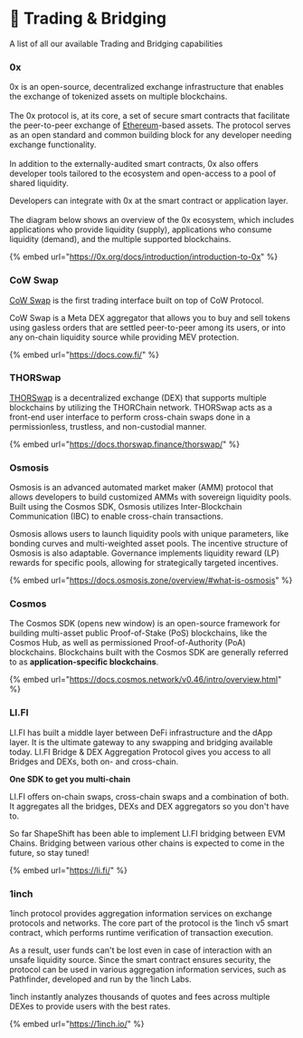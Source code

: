 # 🧱 Trading & Bridging

A list of all our available Trading and Bridging capabilities

### 0x

0x is an open-source, decentralized exchange infrastructure that enables the exchange of tokenized assets on multiple blockchains.\
\
The 0x protocol is, at its core, a set of secure smart contracts that facilitate the peer-to-peer exchange of [Ethereum](https://ethereum.org/en/)-based assets. The protocol serves as an open standard and common building block for any developer needing exchange functionality.\
\
In addition to the externally-audited smart contracts, 0x also offers developer tools tailored to the ecosystem and open-access to a pool of shared liquidity.

Developers can integrate with 0x at the smart contract or application layer.\
\
The diagram below shows an overview of the 0x ecosystem, which includes applications who provide liquidity (supply), applications who consume liquidity (demand), and the multiple supported blockchains.

{% embed url="https://0x.org/docs/introduction/introduction-to-0x" %}

### CoW Swap

[CoW Swap](https://cowswap.exchange/#/faq?chain=mainnet) is the first trading interface built on top of CoW Protocol.

CoW Swap is a Meta DEX aggregator that allows you to buy and sell tokens using gasless orders that are settled peer-to-peer among its users, or into any on-chain liquidity source while providing MEV protection.

{% embed url="https://docs.cow.fi/" %}

### THORSwap

[THORSwap](https://thorswap.finance/) is a decentralized exchange (DEX) that supports multiple blockchains by utilizing the THORChain network. THORSwap acts as a front-end user interface to perform cross-chain swaps done in a permissionless, trustless, and non-custodial manner.

{% embed url="https://docs.thorswap.finance/thorswap/" %}

### Osmosis

Osmosis is an advanced automated market maker (AMM) protocol that allows developers to build customized AMMs with sovereign liquidity pools. Built using the Cosmos SDK, Osmosis utilizes Inter-Blockchain Communication (IBC) to enable cross-chain transactions.

Osmosis allows users to launch liquidity pools with unique parameters, like bonding curves and multi-weighted asset pools. The incentive structure of Osmosis is also adaptable. Governance implements liquidity reward (LP) rewards for specific pools, allowing for strategically targeted incentives.

{% embed url="https://docs.osmosis.zone/overview/#what-is-osmosis" %}

### Cosmos

The Cosmos SDK (opens new window) is an open-source framework for building multi-asset public Proof-of-Stake (PoS) blockchains, like the Cosmos Hub, as well as permissioned Proof-of-Authority (PoA) blockchains. Blockchains built with the Cosmos SDK are generally referred to as **application-specific blockchains**.

{% embed url="https://docs.cosmos.network/v0.46/intro/overview.html" %}

### LI.FI

LI.FI has built a middle layer between DeFi infrastructure and the dApp layer. It is the ultimate gateway to any swapping and bridging available today. LI.FI Bridge & DEX Aggregation Protocol gives you access to all Bridges and DEXs, both on- and cross-chain.

**One SDK to get you multi-chain**&#x20;

LI.FI offers on-chain swaps, cross-chain swaps and a combination of both. It aggregates all the bridges, DEXs and DEX aggregators so you don't have to.

So far ShapeShift has been able to implement LI.FI bridging between EVM Chains. Bridging between various other chains is expected to come in the future, so stay tuned!

{% embed url="https://li.fi/" %}

### 1inch

1inch protocol provides aggregation information services on exchange protocols and networks. The core part of the protocol is the 1inch v5 smart contract, which performs runtime verification of transaction execution.

As a result, user funds can't be lost even in case of interaction with an unsafe liquidity source. Since the smart contract ensures security, the protocol can be used in various aggregation information services, such as Pathfinder, developed and run by the 1inch Labs.

1inch instantly analyzes thousands of quotes and fees across multiple DEXes to provide users with the best rates.

{% embed url="https://1inch.io/" %}

